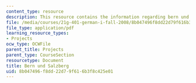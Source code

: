 ```yaml
---
content_type: resource
description: This resource contains the information regarding bern und salzberg.
file: /media/courses/21g-401-german-i-fall-2008/8b047496f8dd22d79f616b3f8c425e01_MIT21G_401F08_group2.pdf
file_type: application/pdf
learning_resource_types:
- Projects
ocw_type: OCWFile
parent_title: Projects
parent_type: CourseSection
resourcetype: Document
title: Bern und Salzberg
uid: 8b047496-f8dd-22d7-9f61-6b3f8c425e01
---
```

